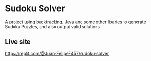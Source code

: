 
# Sudoku Solver

A project using backtracking, Java and some other libaries to generate Sudoku Puzzles, and also output valid solutions




## Live site

https://replit.com/@Juan-FelipeF457/sudoku-solver
